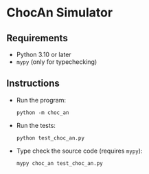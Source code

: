 # ChocAn Simulator

## Requirements

- Python 3.10 or later
- `mypy` (only for typechecking)

## Instructions

- Run the program:

  ```
  python -m choc_an
  ```

- Run the tests:

  ```
  python test_choc_an.py
  ```

- Type check the source code (requires `mypy`):

  ```
  mypy choc_an test_choc_an.py
  ```
